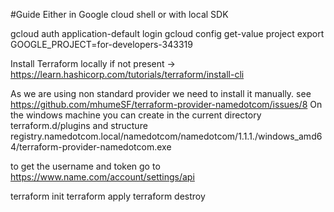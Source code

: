 #Guide
Either in Google cloud shell or with local SDK

gcloud auth application-default login
gcloud config get-value project
export GOOGLE_PROJECT=for-developers-343319

Install Terraform locally if not present -> https://learn.hashicorp.com/tutorials/terraform/install-cli

As we are using non standard provider we need to install it manually.
see https://github.com/mhumeSF/terraform-provider-namedotcom/issues/8
On the windows machine you can create in the current directory terraform.d/plugins and structure
registry.namedotcom.local/namedotcom/namedotcom/1.1.1./windows_amd64/terraform-provider-namedotcom.exe

to get the username and token go to https://www.name.com/account/settings/api

terraform init
terraform apply 
terraform destroy
